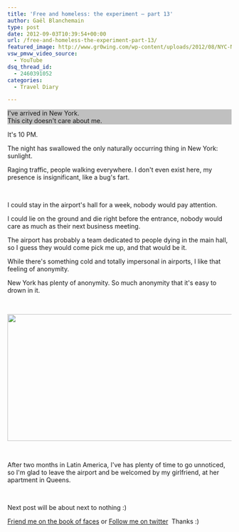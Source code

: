 ```yaml
---
title: 'Free and homeless: the experiment – part 13'
author: Gaël Blanchemain
type: post
date: 2012-09-03T10:39:54+00:00
url: /free-and-homeless-the-experiment-part-13/
featured_image: http://www.gr0wing.com/wp-content/uploads/2012/08/NYC-Night.jpg
vsw_pmvw_video_source:
  - YouTube
dsq_thread_id:
  - 2460391052
categories:
  - Travel Diary

---
```

<p style="background-color: silver;">
  I've arrived in New York.<br /> This city doesn't care about me.
</p>

It's 10 PM.

The night has swallowed the only naturally occurring thing in New York: sunlight.

Raging traffic, people walking everywhere. I don't even exist here, my presence is insignificant, like a bug's fart.<!--more-->

&nbsp;

I could stay in the airport's hall for a week, nobody would pay attention.

I could lie on the ground and die right before the entrance, nobody would care as much as their next business meeting.

The airport has probably a team dedicated to people dying in the main hall, so I guess they would come pick me up, and that would be it.

While there's something cold and totally impersonal in airports, I like that feeling of anonymity.

New York has plenty of anonymity. So much anonymity that it's easy to drown in it.

&nbsp;

<img class="aligncenter size-full wp-image-3633" title="Subway-Bianca" src="http://www.gr0wing.com/wp-content/uploads/2012/08/Subway-Bianca.jpg" alt="" width="650" height="285" srcset="https://www.gr0wing.com/wp-content/uploads/2012/08/Subway-Bianca.jpg 650w, https://www.gr0wing.com/wp-content/uploads/2012/08/Subway-Bianca-300x131.jpg 300w, https://www.gr0wing.com/wp-content/uploads/2012/08/Subway-Bianca-588x257.jpg 588w" sizes="(max-width: 650px) 100vw, 650px" /> 

&nbsp;

After two months in Latin America, I've has plenty of time to go unnoticed, so I'm glad to leave the airport and be welcomed by my girlfriend, at her apartment in Queens.

&nbsp;

Next post will be about next to nothing :)

[Friend me on the book of faces][1] or [Follow me on twitter][2]  Thanks :)

 [1]: https://www.facebook.com/gael.blanchemain
 [2]: https://twitter.com/#!/gaelblanchemain
